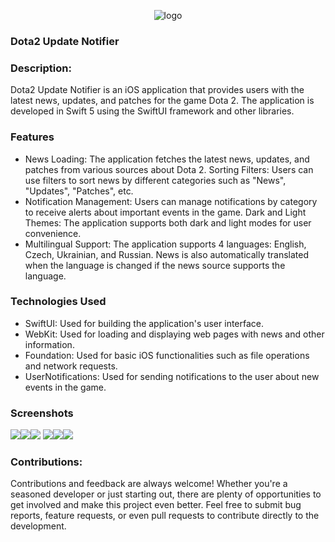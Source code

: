 <p align="center"><picture>
  <source media="(prefers-color-scheme: dark)" srcset="logo_dark.png">
  <img alt="logo" src="logo_light.png">
</picture></p>

### **Dota2 Update Notifier**
### **Description:**
Dota2 Update Notifier is an iOS application that provides users with the latest news, updates, and patches for the game Dota 2. The application is developed in Swift 5 using the SwiftUI framework and other libraries.

### Features
- News Loading: The application fetches the latest news, updates, and patches from various sources about Dota 2.
Sorting Filters: Users can use filters to sort news by different categories such as "News", "Updates", "Patches", etc.
- Notification Management: Users can manage notifications by category to receive alerts about important events in the game.
Dark and Light Themes: The application supports both dark and light modes for user convenience.
- Multilingual Support: The application supports 4 languages: English, Czech, Ukrainian, and Russian. News is also automatically translated when the language is changed if the news source supports the language.

### Technologies Used
- SwiftUI: Used for building the application's user interface.
- WebKit: Used for loading and displaying web pages with news and other information.
- Foundation: Used for basic iOS functionalities such as file operations and network requests.
- UserNotifications: Used for sending notifications to the user about new events in the game.

### Screenshots
  <img src="Simulator Screenshot - 1.png"><img src="Simulator Screenshot - 2.png"><img src="Simulator Screenshot - 3.png">
  <img src="Simulator Screenshot - 4.png"><img src="Simulator Screenshot - 5.png"><img src="Simulator Screenshot - 6.png">

### **Contributions:**
Contributions and feedback are always welcome! Whether you're a seasoned developer or just starting out, there are plenty of opportunities to get involved and make this project even better. Feel free to submit bug reports, feature requests, or even pull requests to contribute directly to the development.
